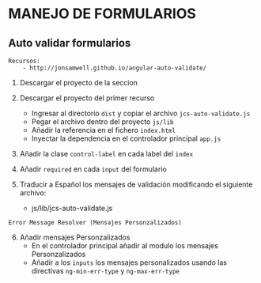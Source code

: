 # MANEJO DE FORMULARIOS

## Auto validar formularios

    Recursos:
        - http://jonsamwell.github.io/angular-auto-validate/

1. Descargar el proyecto de la seccion

2. Descargar el proyecto del  primer recurso
    - Ingresar al directorio `dist` y  copiar el archivo `jcs-auto-validate.js`
    - Pegar el archivo dentro del proyecto `js/lib`
    - Añadir la referencia en el fichero `index.html`
    - Inyectar la dependencia en el controlador principal `app.js`

3. Añadir la clase `control-label` en cada label del `index`

4. Añadir `required` en cada `input` del formulario

5. Traducir a Español los mensajes de validación modificando el siguiente archivo:
    - js/lib/jcs-auto-validate.js

~~~
Error Message Resolver (Mensajes Personzalizados)
~~~

6. Añadir mensajes Personzalizados
    - En el controlador principal añadir al modulo los mensajes Personzalizados
    - Añadir a los `inputs` los mensajes personalizados usando las directivas `ng-min-err-type` y `ng-max-err-type`
